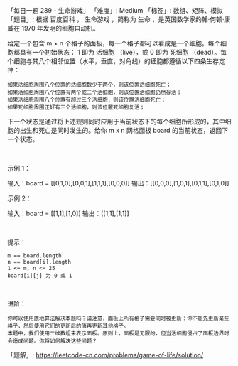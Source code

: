 「每日一题 289 - 生命游戏」
「难度」: Medium
「标签」: 数组、矩阵、模拟
「题目」: 根据 百度百科 ， 生命游戏 ，简称为 生命 ，是英国数学家约翰·何顿·康威在 1970 年发明的细胞自动机。

给定一个包含 m × n 个格子的面板，每一个格子都可以看成是一个细胞。每个细胞都具有一个初始状态： 1 即为 活细胞 （live），或 0 即为 死细胞 （dead）。每个细胞与其八个相邻位置（水平，垂直，对角线）的细胞都遵循以下四条生存定律：


	如果活细胞周围八个位置的活细胞数少于两个，则该位置活细胞死亡；
	如果活细胞周围八个位置有两个或三个活细胞，则该位置活细胞仍然存活；
	如果活细胞周围八个位置有超过三个活细胞，则该位置活细胞死亡；
	如果死细胞周围正好有三个活细胞，则该位置死细胞复活；


下一个状态是通过将上述规则同时应用于当前状态下的每个细胞所形成的，其中细胞的出生和死亡是同时发生的。给你 m x n 网格面板 board 的当前状态，返回下一个状态。

 

示例 1：

输入：board = [[0,1,0],[0,0,1],[1,1,1],[0,0,0]]
输出：[[0,0,0],[1,0,1],[0,1,1],[0,1,0]]


示例 2：

输入：board = [[1,1],[1,0]]
输出：[[1,1],[1,1]]


 

提示：


	m == board.length
	n == board[i].length
	1 <= m, n <= 25
	board[i][j] 为 0 或 1


 

进阶：


	你可以使用原地算法解决本题吗？请注意，面板上所有格子需要同时被更新：你不能先更新某些格子，然后使用它们的更新后的值再更新其他格子。
	本题中，我们使用二维数组来表示面板。原则上，面板是无限的，但当活细胞侵占了面板边界时会造成问题。你将如何解决这些问题？



「题解」: https://leetcode-cn.com/problems/game-of-life/solution/